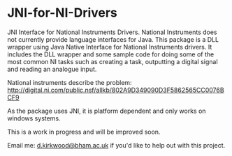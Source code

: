 # JNI-for-NI-Drivers
JNI Interface for National Instruments Drivers. National Instruments does not currently provide language interfaces for Java. This package is a DLL wrapper using Java Native Interface for National Instruments drivers. It includes the DLL wrapper and some sample code for doing some of the most common NI tasks such as creating a task, outputting a digital signal and reading an analogue input.

National instruments describe the problem:
http://digital.ni.com/public.nsf/allkb/802A9D349090D3F5862565CC0076BCF9

As the package uses JNI, it is platform dependent and only works on windows systems.

This is a work in progress and will be improved soon.

Email me: d.kirkwood@bham.ac.uk if you'd like to help out with this project.

